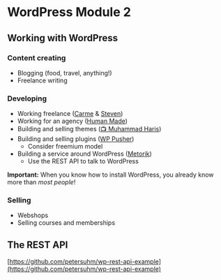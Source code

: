 # WordPress Module 2

## Working with WordPress

### Content creating

* Blogging (food, travel, anything!)
* Freelance writing

### Developing

* Working freelance ([Carme](https://carmemias.com/) & [Steven](https://www.stevenpark.co.uk/))
* Working for an agency ([Human Made](https://humanmade.com/))
* Building and selling themes ([📺 Muhammad Haris](https://www.youtube.com/watch?v=uQBL7pSAXR8))
* Building and selling plugins ([WP Pusher](https://wppusher.com))
  * Consider freemium model
* Building a service around WordPress ([Metorik](https://metorik.com/))
  * Use the REST API to talk to WordPress

**Important:** When you know how to install WordPress, you already know more than _most people_!

### Selling

* Webshops
* Selling courses and memberships

## The REST API

[https://github.com/petersuhm/wp-rest-api-example](https://github.com/petersuhm/wp-rest-api-example)
